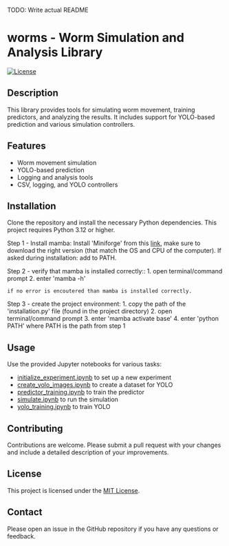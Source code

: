 TODO: Write actual README

# worms - Worm Simulation and Analysis Library

[![License](https://img.shields.io/badge/license-MIT-blue.svg)](https://opensource.org/licenses/MIT)

## Description

This library provides tools for simulating worm movement, training predictors, and analyzing the results. It includes support for YOLO-based prediction and various simulation controllers.

## Features

- Worm movement simulation
- YOLO-based prediction
- Logging and analysis tools
- CSV, logging, and YOLO controllers

## Installation

Clone the repository and install the necessary Python dependencies. This project requires Python 3.12 or higher.

Step 1 - Install mamba:
    Install 'Miniforge' from this [link](https://github.com/conda-forge/miniforge), make sure to download the right version (that match the OS and CPU of the computer).
    If asked during installation: add to PATH.

Step 2 - verify that mamba is installed correctly::
    1. open terminal/command prompt
    2. enter 'mamba -h'
    
    if no error is encoutered than mamba is installed correctly.

Step 3 - create the project environment:
    1. copy the path of the 'installation.py' file (found in the project directory)
    2. open terminal/command prompt
    3. enter 'mamba activate base'
    4. enter 'python PATH' where PATH is the path from step 1 
     

## Usage

Use the provided Jupyter notebooks for various tasks:

- [initialize_experiment.ipynb](create_experiment.ipynb) to set up a new experiment
- [create_yolo_images.ipynb](create_yolo_images.ipynb) to create a dataset for YOLO
- [predictor_training.ipynb](predictor_training.ipynb) to train the predictor
- [simulate.ipynb](simulate.ipynb) to run the simulation
- [yolo_training.ipynb](yolo_training.ipynb) to train YOLO

## Contributing

Contributions are welcome. Please submit a pull request with your changes and include a detailed description of your improvements.

## License

This project is licensed under the [MIT License](LICENSE).

## Contact

Please open an issue in the GitHub repository if you have any questions or feedback.